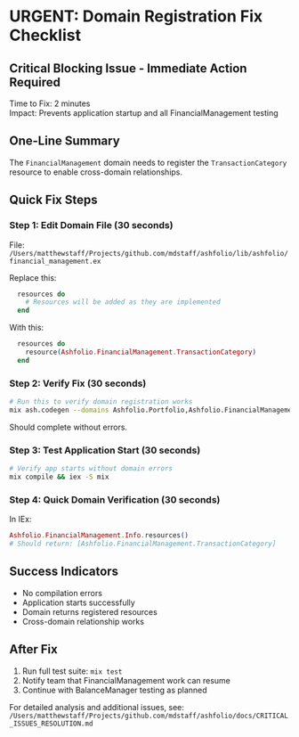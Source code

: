# URGENT: Domain Registration Fix Checklist

## Critical Blocking Issue - Immediate Action Required

Time to Fix: 2 minutes  
Impact: Prevents application startup and all FinancialManagement testing

## One-Line Summary

The `FinancialManagement` domain needs to register the `TransactionCategory` resource to enable cross-domain relationships.

## Quick Fix Steps

### Step 1: Edit Domain File (30 seconds)

File: `/Users/matthewstaff/Projects/github.com/mdstaff/ashfolio/lib/ashfolio/financial_management.ex`

Replace this:

```elixir
  resources do
    # Resources will be added as they are implemented
  end
```

With this:

```elixir
  resources do
    resource(Ashfolio.FinancialManagement.TransactionCategory)
  end
```

### Step 2: Verify Fix (30 seconds)

```bash
# Run this to verify domain registration works
mix ash.codegen --domains Ashfolio.Portfolio,Ashfolio.FinancialManagement
```

Should complete without errors.

### Step 3: Test Application Start (30 seconds)

```bash
# Verify app starts without domain errors
mix compile && iex -S mix
```

### Step 4: Quick Domain Verification (30 seconds)

In IEx:

```elixir
Ashfolio.FinancialManagement.Info.resources()
# Should return: [Ashfolio.FinancialManagement.TransactionCategory]
```

## Success Indicators

- No compilation errors
- Application starts successfully
- Domain returns registered resources
- Cross-domain relationship works

## After Fix

1. Run full test suite: `mix test`
2. Notify team that FinancialManagement work can resume
3. Continue with BalanceManager testing as planned

For detailed analysis and additional issues, see: `/Users/matthewstaff/Projects/github.com/mdstaff/ashfolio/docs/CRITICAL_ISSUES_RESOLUTION.md`
